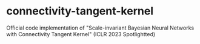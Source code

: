 # connectivity-tangent-kernel
Official code implementation of "Scale-invariant Bayesian Neural Networks with Connectivity Tangent Kernel" (ICLR 2023 Spotlightted)
